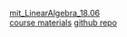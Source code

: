 [mit_LinearAlgebra_18.06](https://ocw.mit.edu/courses/mathematics/18-06-linear-algebra-spring-2010/)    
[course materials](http://web.mit.edu/18.06/www/Fall17/)
[github repo](https://github.com/mitmath/1806/blob/fall17/summaries.md)
